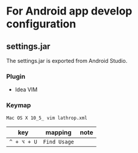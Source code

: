 # For Android app develop configuration

## settings.jar

The settings.jar is exported from Android Studio.

### Plugin

- Idea VIM

### Keymap

`Mac OS X 10_5_ vim lathrop.xml`

|key|mapping|note|
|---|---|---|
|`^ + ⌥ + U`|`Find Usage`||

